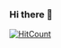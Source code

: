 ### Hi there 👋

[![HitCount](http://hits.dwyl.com/achuthasubhash/achuthasubhash.svg)](http://hits.dwyl.com/achuthasubhash/achuthasubhash)

<!--
**achuthasubhash/achuthasubhash** is a ✨ _special_ ✨ repository because its `README.md` (this file) appears on your GitHub profile.

Here are some ideas to get you started:

- 🔭 I’m currently working on ...
- 🌱 I’m currently learning ...
- 👯 I’m looking to collaborate on ...
- 🤔 I’m looking for help with ...
- 💬 Ask me about ...
- 📫 How to reach me: ...
- 😄 Pronouns: ...
- ⚡ Fun fact: ...
-->

